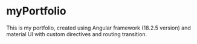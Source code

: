 # myPortfolio
This is my portfolio, created using Angular framework (18.2.5 version) and material UI with custom directives and routing transition.
